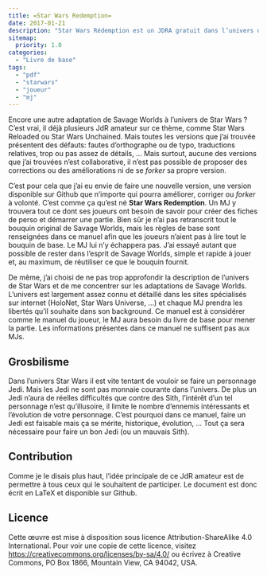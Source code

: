 ```yaml
---
title: =Star Wars Redemption=
date: 2017-01-21
description: "Star Wars Rédemption est un JDRA gratuit dans l’univers de starwars et reposant sur le JDR Savage Worlds"
sitemap:
  priority: 1.0
categories:
  - "Livre de base"
tags:
  - "pdf"
  - "starwars"
  - "joueur"
  - "mj"
---
```


Encore une autre adaptation de Savage Worlds à l’univers de <span>Star Wars</span> ? C’est vrai, il déjà plusieurs JdR amateur sur ce thème, comme Star Wars Reloaded ou Star Wars Unchained. Mais toutes les versions que j’ai trouvée présentent des défauts: fautes d’orthographe ou de typo, traductions relatives, trop ou pas assez de détails, … Mais surtout, aucune des versions que j’ai trouvées n’est collaborative, il n’est pas possible de proposer des corrections ou des améliorations ni de se *forker* sa propre version.

C’est pour cela que j’ai eu envie de faire une nouvelle version, une version disponible sur Github que n’importe qui pourra améliorer, corriger ou *forker* à volonté. C’est comme ça qu’est né **Star Wars Redemption**. Un MJ y trouvera tout ce dont ses joueurs ont besoin de savoir pour créer des fiches de perso et démarrer une partie. Bien sûr je n’ai pas retranscrit tout le bouquin original de Savage Worlds, mais les règles de base sont renseignées dans ce manuel afin que les joueurs n’aient pas à lire tout le bouquin de base. Le MJ lui n’y échappera pas. J’ai essayé autant que possible de rester dans l’esprit de Savage Worlds, simple et rapide à jouer et, au maximum, de réutiliser ce que le bouquin fournit.

De même, j’ai choisi de ne pas trop approfondir la description de l’univers de Star Wars et de me concentrer sur les adaptations de Savage Worlds. L’univers est largement assez connu et détaillé dans les sites spécialisés sur internet (HoloNet, Star Wars Universe, …) et chaque MJ prendra les libertés qu’il souhaite dans son background. Ce manuel est à considérer comme le manuel du joueur, le MJ aura besoin du livre de base pour mener la partie. Les informations présentes dans ce manuel ne suffisent pas aux MJs.

## Grosbilisme

Dans l’univers Star Wars il est vite tentant de vouloir se faire un personnage Jedi. Mais les Jedi ne sont pas monnaie courante dans l’univers. De plus un Jedi n’aura de réelles difficultés que contre des Sith, l’intérêt d’un tel personnage n’est qu’illusoire, il limite le nombre d’ennemis intéressants et l’évolution de votre personnage. C’est pourquoi dans ce manuel, faire un Jedi est faisable mais ça se mérite, historique, évolution, … Tout ça sera nécessaire pour faire un bon Jedi (ou un mauvais Sith).

## Contribution

Comme je le disais plus haut, l’idée principale de ce JdR amateur est de permettre à tous ceux qui le souhaitent de participer. Le document est donc écrit en LaTeX et disponible sur Github.

## Licence

Cette œuvre est mise à disposition sous licence Attribution-ShareAlike 4.0 International. Pour voir une copie de cette licence, visitez <https://creativecommons.org/licenses/by-sa/4.0/> ou écrivez à Creative Commons, PO Box 1866, Mountain View, CA 94042, USA.
